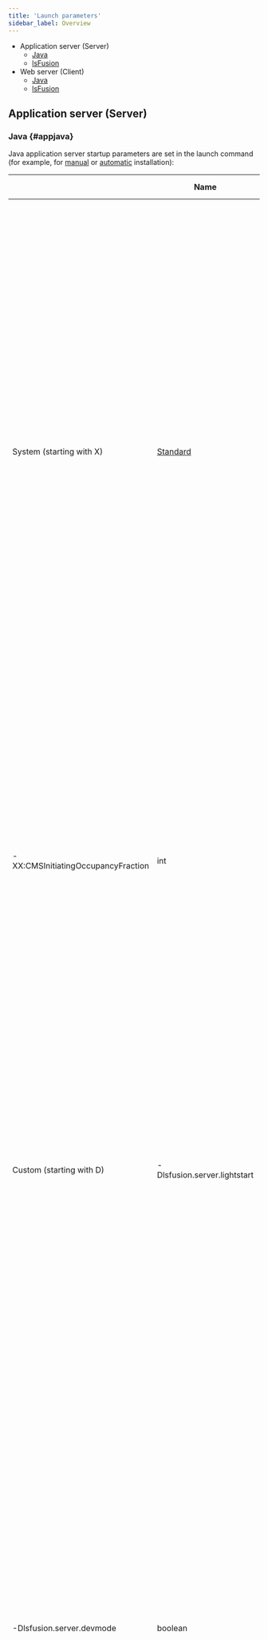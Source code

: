 ```yaml
---
title: 'Launch parameters'
sidebar_label: Overview
---
```


-   Application server (Server)
    -   [Java](#appjava)
    -   [lsFusion](#applsfusion)
-   Web server (Client)
    -   [Java](#webjava)
    -   [lsFusion](#weblsfusion)

## Application server (Server)

### Java {#appjava}

Java application server startup parameters are set in the launch command (for example, for [manual](Execution_manual_.md#command-broken) or [automatic](Execution_auto_.md#settings-broken) installation):

|<br /><br/>|Name|Type|Description|Default|
|---|---|---|---|---|
|System (starting with X)|[Standard](https://www.oracle.com/technetwork/java/javase/tech/vmoptions-jsp-140102.html)|<br /><br/>|<div class="content-wrapper"><br/><p>Standard Java parameters. It is important above all to pay attention to:</p><br/><ul><br/><li>cp - classpath, the paths in which java looks for class files and other resources (including lsFusion modules). The default is. - current folder (different for automatic installation).</li><br/><li>Xmx - maximum memory size. The default value is determined depending on the configuration of the computer on which the application server is running. For complex logics, it is recommended that you allocate at least 4GB. </li><br/></ul><br/></div>|<br /><br/>|
|-XX:CMSInitiatingOccupancyFraction|int|In general, this is the standard parameter responsible for the threshold after which the CMS garbage collector is turned on. At the same time, the platform uses this parameter to target the memory usage amount using LRU caches (setting more aggressive parameters for cleaning them if this goal is exceeded, and less aggressive in the opposite case). For heavily loaded servers, it is recommended that you set it in the range from 40 to 60.|70|
|Custom (starting with D)|<div class="content-wrapper"><br/><p>-Dlsfusion.server.lightstart</p><br/></div>|boolean|<p>"Light" start mode (usually used during development). In this mode, the server does not perform metadata synchronization operations or create [security policy](Security_policy.md) settings forms, etc., and the startup time and the amount of memory consumed at startup are therefore reduced.</p><br/><p>In the [IDE](IDE.md) it is set with a checkmark in [lsFusion server configuration](IDE.md#configuration) (enabled by default).</p>|false|
|<div class="content-wrapper"><br/><p>-Dlsfusion.server.devmode</p><br/></div>|boolean|<p>Development mode. In this mode:</p><br/><ul><br/><li>System tasks are not launched (so as not to interfere with the debugger)</li><br/><li>You can edit [report design](Report_design.md) in [interactive print](In_a_print_view_PRINT_.md#interactive) view</li><br/><li>Anonymous access to the API and UI is enabled ([system parameters](Working_parameters.md) enableAPI, enableUI). In addition, anonymous access in this mode is as an admin and not an anonymous user</li><br/><li>Client is automatically reconnected when connection is lost</li><br/><li>The cache for reading reports from resources is turned off</li><br/></ul><br/><p>In the [IDE](IDE.md), automatically enabled when running [lsFusion server configuration](IDE.md#configuration).</p>|false|
|-Dlsfusion.server.testmode|boolean|<p>Enables some experimental features</p><br/><p>Automatically enabled if assertions are enabled (-ea option)</p>|false|

### lsFusion {#applsfusion}

lsFusion startup parameters for server applications can be set in one of the following ways (in the order of their priorities, lower priority at the bottom):

-   In the resources in the lsfusion.xml file in the places where these parameters are used, after: (relevant for platform forks)
-   In lsfusion.properties (usually part of a project, which means it acts by default for all installations)
-   In conf/settings.properties (for specific installations)
-   In the [Java startup options](#appjava) (starting with D, e.g. -Dlogics.topModule=FFF)

|Name|Type|Description|<p>Default</p>|
|---|---|---|---|
|<div class="content-wrapper"><br/><p>db.server, db.name, db.user, db.password, db.connectTimeout</p><br/></div>|string, string, string, string, int|<p>Database server connection parameters:</p><br/><ul><br/><li>db.server - the address of the database server (plus, if necessary, the port after a colon, for example localhost:6532)</li><br/><li>db.name - database name</li><br/><li>db.user - username to connect to the database server</li><br/><li>db.user - user password to connect to the database server</li><br/><li>db.connectTimeout - DBMS connection timeout</li><br/></ul>|localhost, lsfusion, postgres, , 1000|
|<div class="content-wrapper"><br/><p>rmi.port, rmi.exportName, http.port</p><br/></div>|int, string, int|<p>Access settings for the application server:</p><br/><ul><br/><li>rmi.port - port for the application server (RMI register / objects exported)</li><br/><li>rmi.exportName - name of the application server (the root RMI object exported by it). It makes sense to use it if you need to export several logics on one port</li><br/><li>http.port - port for the web server embedded in the application server (used for access from external systems)</li><br/></ul>|7652, default, 7651|
|<div class="content-wrapper"><br/><p>logics.includePaths, logics.excludePaths, logics.topModule, logics.orderDependencies</p><br/></div>|string. string, string, string|Parameters of the [project](Projects.md) (which modules to load and in what order, detailed description here)|logics.includePaths equals *, others blank|
|<div class="content-wrapper"><br/><p>user.country, user.language, user.timezone, user.twoDigitYearStart</p><br/><p>(user.setCountry, user.setLanguage, user.setTimezone)</p><br/></div>|string, string, string, int|<p>Standard Java parameters defining [locale](Internationalization.md#locale) parameters (regional settings - language, country, etc., detailed description here)</p><br/><p>Due to the peculiarities of Java Spring (namely, locale parameters are considered byJava Spring to be set even if they are not explicitly specified in the start command, that is, settings of these parameters in .properties files are ignored), the platform supports "clones" of these parameters that start as set: if they are specified (either in .properties files or in the launch string), they "overload" the native parameters. That is, the priority is OS, -Duser.*, User.set* in .properties files and -Duser.set* (none of the above applies to user.twoDigitYearStart, since it is not a standard Java parameter)</p>|The first three are determined from the operating system settings, current year minus 80|
|<div class="content-wrapper"><br/><p>db.namingPolicy, db.maxIdLength</p><br/></div>|string, int|<p>Parameters of the [naming policy](Tables.md#name) for tables and fields:</p><br/><p>db.namingPolicy - the name of the java class of the property (full name, with package); in the constructor, it must accept one parameter of type int - the maximum size of the name.</p><br/><p>Builtin policy class names:</p><br/><ul><br/><li>Complete with signature - lsfusion.server.physics.dev.id.name.FullDBNamingPolicy</li><br/><li>Complete without signature - lsfusion.server.physics.dev.id.name.NamespaceDBNamingPolicy</li><br/><li>Brief - lsfusion.server.physics.dev.id.name.ShortDBNamingPolicy</li><br/></ul><br/><p>db.maxIdLength - maximum size of a table or field name. Passed as the first parameter to the constructor of the java class of the naming policy for tables and fields.</p>|Complete with signature, 63|
|db.denyDropModules, db.denyDropTables|boolean, boolean|<p>Ban on deletion at startup:</p><br/><ul><br/><li>db.denyDropModules - modules</li><br/><li>db.denyDropTables - tables</li><br/></ul>|false, false|
|logics.initialAdminPassword|string|Default admin password|<br /><br/>|

Example conf/settings.properties file ([section 3](#appp3-broken)):

## $FUSION\_DIR$/conf/settings.properties

    db.server=localhost
    db.name=lsfusion
    db.user=postgres
    db.password=pswrd

    rmi.port=7652


:::info
By default, it is assumed that the startup parameter files conf/settings.properties and lsfusion.properties are located in the application server's startup folder. However, with [automatic installation](Execution_auto_.md) under GNU Linux symlinks for these files (as well as for [log](Journals_and_logs.md#logs) folders)  are automatically created to [other files](Execution_auto_.md#settings-broken) whose layout is better aligned with Linux ideology.
:::

## Web server (Client)

### Java {#appjava}

Java web server startup parameters are set in the Tomcat launch command, which, in turn, launches this web server (for example, for [automatic](Execution_auto_.md#webapp-broken) installation). 

|<br /><br/>|Name|Type|Description|
|---|---|---|---|
|System (starting with X)|[Standard](https://www.oracle.com/technetwork/java/javase/tech/vmoptions-jsp-140102.html)|<br /><br/>|<div class="content-wrapper"><br/><p>Standard Java parameters. It is important above all to pay attention to:</p><br/><ul><br/><li>Xmx - maximum memory size. For complex logics, it is recommended that you allocate at least 2GB. </li><br/></ul><br/></div>|

### lsFusion {#applsfusion}

lsFusion startup parameters for the web server can be set in one of the following ways (in the order of their priorities, lower priority at the bottom):

-   In web applications' [context](http://tomcat.apache.org/tomcat-7.0-doc/config/context.html#Defining_a_context) parameters:
    -   in a web application in the file /WEB-INF/web.xml, the context-param tag (relevant for platform forks)
    -   in a web application in the file /META-INF/context.xml, Context tag, Parameter tag (relevant for platform forks)
    -   in Tomcat, in the file $CATALINA\_BASE/conf/\[enginename\]/\[hostname\]/\[contextpath\].xml, tag Context, tag Parameter, where:
        -   $CATALINA\_BASE$ is the folder where Tomcat is installed (for example, with[automatic](Execution_auto_.md#settings-broken) installation, this folder is $INSTALL\_DIR/Client)
        -   \[contextpath\] - contextual path of the web application (for example, with [automatic](Execution_auto_.md#settings-broken) installation this name is empty by default, which in Tomcat is equivalent to the name ROOT; with [manual](Execution_manual_.md#tomcat-broken) installation it depends on the name of the war file), 
        -   \[enginename\] and \[hostname\] are the names of the tomcat implementation mechanism and the web server computer (for example, with [automatic](Execution_auto_.md#settings-broken) installation these names are catalina and localhost respectively)
    -   in Tomcat, in the file $CATALINA\_BASE/conf/server.xml, Context tag, Parameter tag (not recommended)
-   In URL parameters (e.g. [http://tryonline.lsfusion.org?host=3.3.3.3&port = 4444](http://tryonline.lsfusion.org?host=3.3.3.3&port=4444))

|Name|Type|Description|Default|
|---|---|---|---|
|<div class="content-wrapper"><br/><p>host, port, exportName</p><br/></div>|string, int, string|<p>Connection settings for the application server. Must match the [access parameters](#accessapp-broken) for the application server.</p><br/><ul><br/><li>host - application server address</li><br/><li>port - port of the application server. Must match the parameter rmi.port</li><br/><li>exportName - name of the application server. Must match the parameter rmi.exportName</li><br/></ul>|localhost, 7652, default|

Example Tomcat configuration file ([section 3](#webp3-broken) in context parameters):

**$CATALINA\_BASE/conf/\\\\\[enginename\\\\\]/\\\\\[hostname  
\]/ROOT.xml**

    <?xml version='1.0' encoding='utf-8'?>
    <Context>
        <Parameter name="host" value="localhost" override="false"/>
        <Parameter name="port" value="7652" override="false"/>
    </Context>


:::info
In addition to the launch parameters, the platform also has [system parameters](Working_parameters.md) which are set a little differently and are relevant mainly for processes of various components of the platform (that is, processes that occur after they are launched).
:::
